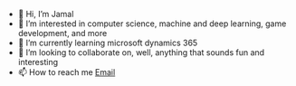 - 👋 Hi, I’m Jamal
- 👀 I’m interested in computer science, machine and deep learning, game development, and more
- 🌱 I’m currently learning microsoft dynamics 365
- 💞️ I’m looking to collaborate on, well, anything that sounds fun and interesting
- 📫 How to reach me [Email](jamal.enneiymy.freelance@gmail.com)

<!---
je-fre/je-fre is a ✨ special ✨ repository because its `README.md` (this file) appears on your GitHub profile.
You can click the Preview link to take a look at your changes.
--->
